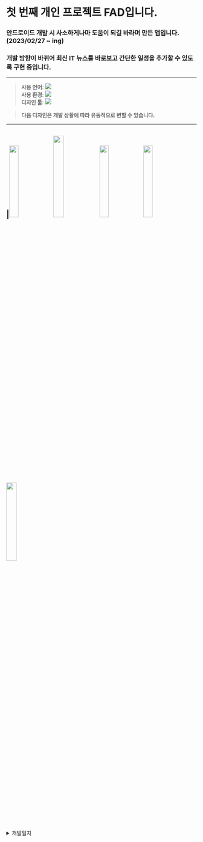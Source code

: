 # 첫 번째 개인 프로젝트 FAD입니다.
### 안드로이드 개발 시 사소하게나마 도움이 되길 바라며 만든 앱입니다. (2023/02/27 ~ ing)
### 개발 방향이 바뀌어 최신 IT 뉴스를 바로보고 간단한 일정을 추가할 수 있도록 구현 중입니다.     
---

>**사용 언어**:  <img src="https://img.shields.io/badge/Kotlin-white?style=flat&logo=Kotlin&logoColor=#7F52FF"/>  
>**사용 환경**:  <img src="https://img.shields.io/badge/Android Studio-white?style=flat&logo=Android Studio&logoColor=#3DDC84"/>  
>**디자인 툴**:  <img src="https://img.shields.io/badge/Figma-white?style=flat&logo=Figma&logoColor=#F24E1E"/>

>**다음 디자인은 개발 상황에 따라 유동적으로 변할 수 있습니다.**

---
|<img width="22%" src="https://user-images.githubusercontent.com/95847909/221122476-0741bdab-cdaa-403e-a264-3703b4f14923.png"/>
<img width="23.5%" src="https://user-images.githubusercontent.com/95847909/221122611-7353797a-60d0-45fc-8b7b-d64e372842b6.png"/>
<img width="22%" src="https://user-images.githubusercontent.com/95847909/224319128-2da4e7a0-667c-4474-a5a2-67096742ae81.png"/>
<img width="22%" src="https://user-images.githubusercontent.com/95847909/224319213-ab5bfd0b-59be-4542-8030-b06458575389.png"/>
<img width="23%" src="https://user-images.githubusercontent.com/95847909/224319341-944d8845-3aa1-49f0-af9d-f9333e5f2dfc.png"/>
---

<details>
<summary>개발일지</summary>

<!--summary 아래 빈칸 공백 두고 내용을 적는공간-->
2023/02/27: 프로젝트 생성, 피그마 앱 디자인, Splash 구현, pastel 컬러추가, 폰트 추가, Splash 타이틀 글자색 변경, 테두리 CustomView 추가   
2023/02/28: 메인화면 프로토타입 완료   
2023/03/02: 웹뷰 backButton 이벤트 처리 구현 중    
2023/03/03: 웹뷰 backButton 이벤트 처리 완료   
2023/03/04: 웹뷰 타이틀바 홈화면 바로가기, 전원 버튼 구현 완료   
2023/03/05: Splash 화면 클릭 시 메인화면 진입 구현 완료, Toolbar text 색 변경 완료/메인화면 앱 설명 text 작성     
2023/03/06: 메뉴 아이콘 검은색으로 색상 변경, 하단 메뉴 탭에 홈 아이콘 추가   
2023/03/07: 웹 크롤링 구현 방법 알아보는 중, RecyclerView 임의 데이터 추가    
2023/03/08: 웹 크롤링에 대해 알아보던 중 생각치 못한 문제를 발견해 개발 방향을 바꾸도록 결심, RSS를 이용하여 네이버 IT 뉴스 정보를 들고오는 것으로 기능을 변경할 생각    
2023/03/10: RSS에 관하여 알아보는 중     
2023/03/11: 기존 안드로이드 개발 관련 블로그를 보여주기 위한 구현을 모두 수정, selected 메뉴 아이콘 구현     
2023/03/12: 구글 뉴스에서 IT 관련 주제를 RSS 피드로 가져오고 RecyclerView에서 해당하는 뉴스 기사를 클릭했을 때 웹뷰로 기사를 띄우는 구현 왼료, 안드로이드, 코틀린 웹뷰 툴바에 뒤로가기 구현을 백버튼을 눌렀을 때와 같이 동일하게 구현 완료 !구현을 하고 push를 이 날짜에 안했음!           



</details>
